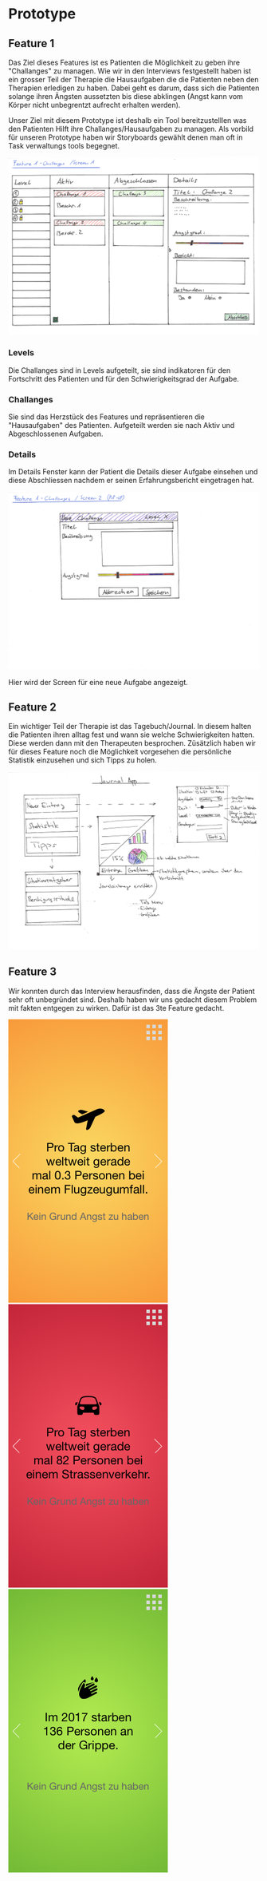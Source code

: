 # Prototype

## Feature 1

Das Ziel dieses Features ist es Patienten die Möglichkeit zu geben ihre "Challanges" zu managen.
Wie wir in den Interviews festgestellt haben ist ein grosser Teil der Therapie die Hausaufgaben die die Patienten neben den Therapien erledigen zu haben. Dabei geht es darum, dass sich die Patienten solange ihren Ängsten aussetzten bis diese abklingen (Angst kann vom Körper nicht unbegrentzt aufrecht erhalten werden).

Unser Ziel mit diesem Prototype ist deshalb ein Tool bereitzustelllen was den Patienten Hilft ihre Challanges/Hausaufgaben zu managen. Als vorbild für unseren Prototype haben wir Storyboards gewählt denen man oft in Task verwaltungs tools begegnet.

![alt text](../Mockup/Feature1_Screen1.jpg "Feature 1 / Screen 1")

### Levels

Die Challanges sind in Levels aufgeteilt, sie sind indikatoren für den Fortschritt des Patienten und für den Schwierigkeitsgrad der Aufgabe.

### Challanges

Sie sind das Herzstück des Features und repräsentieren die "Hausaufgaben" des Patienten.
Aufgeteilt werden sie nach Aktiv und Abgeschlossenen Aufgaben.

### Details

Im Details Fenster kann der Patient die Details dieser Aufgabe einsehen und diese Abschliessen nachdem er seinen Erfahrungsbericht eingetragen hat.


![alt text](../Mockup/Feature1_Screen2.jpg "Feature 1 / Screen 2")

Hier wird der Screen für eine neue Aufgabe angezeigt.

## Feature 2

Ein wichtiger Teil der Therapie ist das Tagebuch/Journal. In diesem halten die Patienten ihren alltag fest und wann sie welche Schwierigkeiten hatten. Diese werden dann mit den Therapeuten besprochen. Züsätzlich haben wir für dieses Feature noch die Möglichkeit vorgesehen die persönliche Statistik einzusehen und sich Tipps zu holen.


![alt text](../Mockup/Feature2.jpg "Feature 2")

## Feature 3

Wir konnten durch das Interview herausfinden, dass die Ängste der Patient sehr oft unbegründet sind. Deshalb haben wir uns gedacht diesem Problem mit fakten entgegen zu wirken. Dafür ist das 3te Feature gedacht.

![alt text](../Mockup/Feature3_Fear1.png "Feature 3") ![alt text](../Mockup/Feature3_Fear2.png "Feature 3") ![alt text](../Mockup/Feature3_Fear3.png "Feature 3")